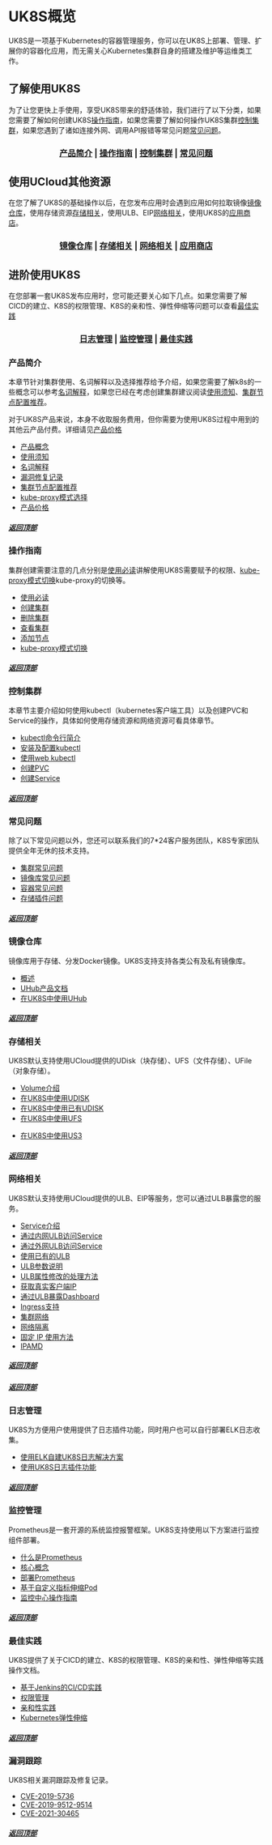 # UK8S概览

UK8S是一项基于Kubernetes的容器管理服务，你可以在UK8S上部署、管理、扩展你的容器化应用，而无需关心Kubernetes集群自身的搭建及维护等运维类工作。

## 了解使用UK8S

为了让您更快上手使用，享受UK8S带来的舒适体验，我们进行了以下分类，如果您需要了解如何创建UK8S[操作指南](#操作指南)，如果您需要了解如何操作UK8S集群[控制集群](#控制集群)，如果您遇到了诸如连接外网、调用API报错等常见问题[常见问题](#常见问题)。

### <center> [产品简介](#产品简介) | [操作指南](#操作指南) | [控制集群](#控制集群) | [常见问题](#常见问题) </center>

## 使用UCloud其他资源

在您了解了UK8S的基础操作以后，在您发布应用时会遇到应用如何拉取镜像[镜像仓库](#镜像仓库)，使用存储资源[存储相关](#存储相关)，使用ULB、EIP[网络相关](#网络相关)，使用UK8S的[应用商店](#应用商店)。

### <center> [镜像仓库](#镜像仓库) | [存储相关](#存储相关) | [网络相关](#网络相关) | [应用商店](#应用商店) </center>

## 进阶使用UK8S

在您部署一套UK8S发布应用时，您可能还要关心如下几点。如果您需要了解CICD的建立、K8S的权限管理、K8S的亲和性、弹性伸缩等问题可以查看[最佳实践](#最佳实践)

### <center> [日志管理](#日志管理) | [监控管理](#监控管理) | [最佳实践](#最佳实践) </center>

### 产品简介

本章节针对集群使用、名词解释以及选择推荐给予介绍，如果您需要了解k8s的一些概念可以参考[名词解释](/uk8s/introduction/concept)，如果您已经在考虑创建集群建议阅读[使用须知](/uk8s/introduction/restriction)、[集群节点配置推荐](/uk8s/introduction/node_requirements)。

对于UK8S产品来说，本身不收取服务费用，但你需要为使用UK8S过程中用到的其他云产品付费。详细请见[产品价格](/uk8s/price)

- [产品概念](/uk8s/introduction/whatisuk8s)
- [使用须知](/uk8s/introduction/restriction)
- [名词解释](/uk8s/introduction/concept)
- [漏洞修复记录](/uk8s/introduction/vulnerability/README)
- [集群节点配置推荐](/uk8s/introduction/node_requirements)
- [kube-proxy模式选择](/uk8s/userguide/kubeproxy_mode)
- [产品价格](/uk8s/price)

##### [返回顶部](#UK8S概览)

### 操作指南

集群创建需要注意的几点分别是[使用必读](/uk8s/userguide/before_start)讲解使用UK8S需要赋予的权限、[kube-proxy模式切换](/uk8s/userguide/kubeproxy_edit)kube-proxy的切换等。

- [使用必读](/uk8s/userguide/before_start)
- [创建集群](/uk8s/userguide/createcluster)
- [删除集群](/uk8s/userguide/deletecluster)
- [查看集群](/uk8s/userguide/describecluster)
- [添加节点](/uk8s/userguide/addnode)
- [kube-proxy模式切换](/uk8s/userguide/kubeproxy_edit)

##### [返回顶部](#UK8S概览)

### 控制集群

本章节主要介绍如何使用kubectl（kubernetes客户端工具）以及创建PVC和Service的操作，具体如何使用存储资源和网络资源可看具体章节。

- [kubectl命令行简介](/uk8s/manageviakubectl/intro_of_kubectl)
- [安装及配置kubectl](/uk8s/manageviakubectl/connectviakubectl)
- [使用web kubectl](/uk8s/manageviakubectl/webterminal)
- [创建PVC](/uk8s/manageviakubectl/createpvc)
- [创建Service](/uk8s/manageviakubectl/createservice)

##### [返回顶部](#UK8S概览)

### 常见问题

除了以下常见问题以外，您还可以联系我们的7*24客户服务团队，K8S专家团队提供全年无休的技术支持。

- [集群常见问题](/uk8s/q/cluster)
- [镜像库常见问题](/uk8s/q/registry)
- [容器常见问题](/uk8s/q/container)
- [存储插件问题](/uk8s/q/storage)

##### [返回顶部](#UK8S概览)

### 镜像仓库

镜像库用于存储、分发Docker镜像。UK8S支持支持各类公有及私有镜像库。

- [概述](/uk8s/dockerhub/outline)
- [UHub产品文档](uhub/README)
- [在UK8S中使用UHub](uk8s/dockerhub/using_uhub_in_uk8s)

##### [返回顶部](#UK8S概览)

### 存储相关

UK8S默认支持使用UCloud提供的UDisk（块存储）、UFS（文件存储）、UFile（对象存储）。

- [Volume介绍](/uk8s/volume/intro)
- [在UK8S中使用UDISK](/uk8s/volume/udisk)
- [在UK8S中使用已有UDISK](/uk8s/volume/statusudisk)
- [在UK8S中使用UFS](/uk8s/volume/ufs)

<!-- * [动态PV使用UFS](/uk8s/volume/dynamic_ufs) -->

- [在UK8S中使用US3](/uk8s/volume/ufile)

##### [返回顶部](#UK8S概览)

### 网络相关

UK8S默认支持使用UCloud提供的ULB、EIP等服务，您可以通过ULB暴露您的服务。

- [Service介绍](/uk8s/service/intro)
- [通过内网ULB访问Service](/uk8s/service/internalservice)
- [通过外网ULB访问Service](/uk8s/service/externalservice)
- [使用已有的ULB](/uk8s/service/ulb_designation)
- [ULB参数说明](/uk8s/service/annotations)
- [ULB属性修改的处理方法](/uk8s/service/change_ulb_name)
- [获取真实客户端IP](/uk8s/service/getresourceip)
- [通过ULB暴露Dashboard](/uk8s/service/dashboard)
- [Ingress支持](/uk8s/service/ingress/README)
- [集群网络](/uk8s/network/uk8s_network)
- [网络隔离](/uk8s/network/networkpolicy)
- [固定 IP 使用方法](/uk8s/network/static_ip)
- [IPAMD](/uk8s/network/ipamd)

##### [返回顶部](#UK8S概览)

<!-- ### 应用商店

UK8S为方便用户快速部署常用的应用组件，提供了应用商店功能，用户可以通过进入UK8S集群查看到应用商店，使用Helm进行安装部署。

* [关于应用商店](/uk8s/helm/abouthelm)
* [安装使用应用商店](/uk8s/helm/init)
* [安装应用](/uk8s/helm/install)
* [管理应用](/uk8s/helm/manager)
* [一键安装应用](/uk8s/helm/installapp) -->

##### [返回顶部](#UK8S概览)

### 日志管理

UK8S为方便用户使用提供了日志插件功能，同时用户也可以自行部署ELK日志收集。

- [使用ELK自建UK8S日志解决方案](/uk8s/log/elastic_filebeat_kibana_solution)
- [使用UK8S日志插件功能](/uk8s/log/ELKplugin)

##### [返回顶部](#UK8S概览)

### 监控管理

Prometheus是一套开源的系统监控报警框架。UK8S支持使用以下方案进行监控组件部署。

- [什么是Prometheus](/uk8s/monitor/prometheus/intro)
- [核心概念](/uk8s/monitor/prometheus/concept)
- [部署Prometheus](/uk8s/monitor/prometheus/installprometheus)
- [基于自定义指标伸缩Pod](/uk8s/monitor/prometheus/autoscale_on_custom_metrics.md)
- [监控中心操作指南](/uk8s/monitor/prometheusplugin/intro.md)

##### [返回顶部](#UK8S概览)

### 最佳实践

UK8S提供了关于CICD的建立、K8S的权限管理、K8S的亲和性、弹性伸缩等实践操作文档。

- [基于Jenkins的CI/CD实践](/uk8s/bestpractice/cicd)
- [权限管理](/uk8s/bestpractice/authorization/README)
- [亲和性实践](/uk8s/bestpractice/affinity)
- [Kubernetes弹性伸缩](/uk8s/administercluster/autoscaling/README)

##### [返回顶部](#UK8S概览)

### 漏洞跟踪

UK8S相关漏洞跟踪及修复记录。

- [CVE-2019-5736](/uk8s/vulnerability/cve-2019-5736.md)
- [CVE-2019-9512-9514](/uk8s/vulnerability/cve-2019-9512-9514.md)
- [CVE-2021-30465](/uk8s/vulnerability/cve-2021-30465.md)

##### [返回顶部](#UK8S概览)
